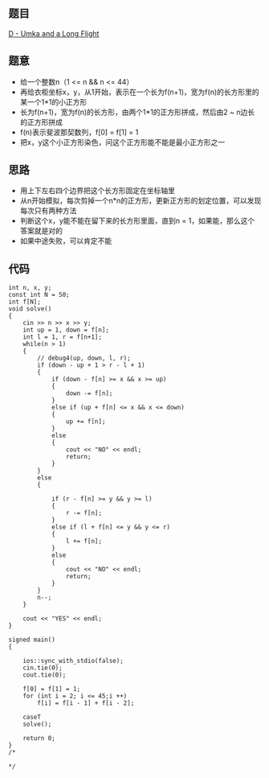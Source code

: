 ## 题目
[ D - Umka and a Long Flight](https://codeforces.com/problemset/problem/1811/D)
## 题意
- 给一个整数n（1 <= n && n <= 44）
- 再给衣柜坐标x，y，从1开始，表示在一个长为f(n+1)，宽为f(n)的长方形里的某一个1*1的小正方形
- 长为f(n+1)，宽为f(n)的长方形，由两个1*1的正方形拼成，然后由2 ~ n边长的正方形拼成
- f(n)表示斐波那契数列，f[0] = f[1] = 1
- 把x，y这个小正方形染色，问这个正方形能不能是最小正方形之一
## 思路
- 用上下左右四个边界把这个长方形固定在坐标轴里
- 从n开始模拟，每次剪掉一个n*n的正方形，更新正方形的划定位置，可以发现每次只有两种方法
- 判断这个x，y能不能在留下来的长方形里面，直到n = 1，如果能，那么这个答案就是对的
- 如果中途失败，可以肯定不能
## 代码
```
int n, x, y;
const int N = 50;
int f[N];
void solve()
{
    cin >> n >> x >> y;
    int up = 1, down = f[n];
    int l = 1, r = f[n+1];
    while(n > 1)
    {
        // debug4(up, down, l, r);
        if (down - up + 1 > r - l + 1)
        {
            if (down - f[n] >= x && x >= up)
            {
                down -= f[n];
            }
            else if (up + f[n] <= x && x <= down)
            {
                up += f[n];
            }
            else
            {
                cout << "NO" << endl;
                return;
            }
        }
        else
        {

            if (r - f[n] >= y && y >= l)
            {
                r -= f[n];
            }
            else if (l + f[n] <= y && y <= r)
            {
                l += f[n];
            }
            else
            {
                cout << "NO" << endl;
                return;
            }
        }
        n--;
    }
    
    cout << "YES" << endl;
}

signed main()
{

    ios::sync_with_stdio(false);
    cin.tie(0);
    cout.tie(0);

    f[0] = f[1] = 1;
    for (int i = 2; i <= 45;i ++)
        f[i] = f[i - 1] + f[i - 2];

    caseT
    solve();

    return 0;
}
/*

*/
```